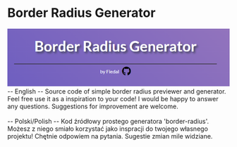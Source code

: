 # Border Radius Generator
<img src="borderRadius.png">
-- English -- 
Source code of simple border radius previewer and generator. Feel free use it as a inspiration to your code!
I would be happy to answer any questions. Suggestions for improvement are welcome.
<br><br>
-- Polski/Polish --
Kod źródłowy prostego generatora 'border-radius'. Możesz z niego smiało korzystać jako inspracji do twojego własnego projektu!
Chętnie odpowiem na pytania. Sugestie zmian mile widziane.
